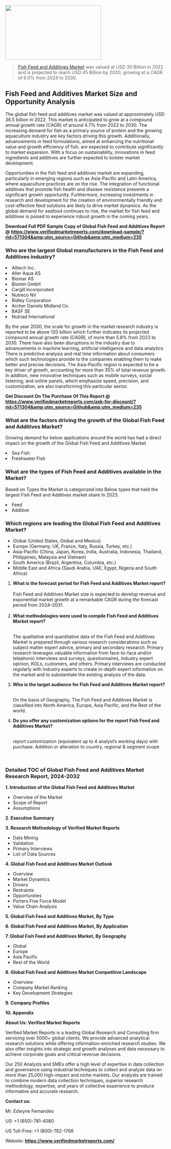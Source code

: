 <img src="https://ffe5etoiles.com/wp-content/uploads/2024/12/MST1-300x171.png" alt="" width="300" height="171" class="alignnone size-medium wp-image-20088" /><blockquote><p><p><a href="https://www.verifiedmarketreports.com/download-sample/?rid=571304&utm_source=Github&utm_medium=235" target="_blank">Fish Feed and Additives Market</a> was valued at USD 30 Billion in 2022 and is projected to reach USD 45 Billion by 2030, growing at a CAGR of 6.0% from 2024 to 2030.</p></blockquote><p><h2>Fish Feed and Additives Market Size and Opportunity Analysis</h2> <p>The global fish feed and additives market was valued at approximately USD 36.5 billion in 2022. This market is anticipated to grow at a compound annual growth rate (CAGR) of around 4.7% from 2022 to 2030. The increasing demand for fish as a primary source of protein and the growing aquaculture industry are key factors driving this growth. Additionally, advancements in feed formulations, aimed at enhancing the nutritional value and growth efficiency of fish, are expected to contribute significantly to market expansion. With a focus on sustainability, innovations in feed ingredients and additives are further expected to bolster market development.</p> <p>Opportunities in the fish feed and additives market are expanding, particularly in emerging regions such as Asia-Pacific and Latin America, where aquaculture practices are on the rise. The integration of functional additives that promote fish health and disease resistance presents a significant growth opportunity. Furthermore, increasing investments in research and development for the creation of environmentally friendly and cost-effective feed solutions are likely to drive market dynamics. As the global demand for seafood continues to rise, the market for fish feed and additives is poised to experience robust growth in the coming years.</p> </p><p class=""><strong>Download Full PDF Sample Copy of Global Fish Feed and Additives Report @ <a href="https://www.verifiedmarketreports.com/download-sample/?rid=571304&amp;utm_source=Github&amp;utm_medium=235" target="_blank">https://www.verifiedmarketreports.com/download-sample/?rid=571304&amp;utm_source=Github&amp;utm_medium=235</a></strong></p><h3 id="" class="">Who are the largest Global manufacturers in the Fish Feed and Additives industry?</h3><p><li>Alltech Inc.</li><li> Aller Aqua AS</li><li> Biomar AS</li><li> Biomin GmbH</li><li> Cargill Incorporated</li><li> Nutreco NV</li><li> Ridley Corporation</li><li> Archer Daniels Midland Co.</li><li> BASF SE</li><li> Nutriad International</li></p><div class=""><div class="" dir="" data-message-author-role="" data-message-id="" data-message-model-slug=""><div class=""><div class=""><div class=""><div class="" dir="" data-message-author-role="" data-message-id="" data-message-model-slug=""><div class=""><div class=""><p>By the year 2030, the scale for growth in the market research industry is reported to be above 120 billion which further indicates its projected compound annual growth rate (CAGR), of more than 5.8% from 2023 to 2030. There have also been disruptions in the industry due to advancements in machine learning, artificial intelligence and data analytics There is predictive analysis and real time information about consumers which such technologies provide to the companies enabling them to make better and precise decisions. The Asia-Pacific region is expected to be a key driver of growth, accounting for more than 35% of total revenue growth. In addition, new innovative techniques such as mobile surveys, social listening, and online panels, which emphasize speed, precision, and customization, are also transforming this particular sector.</p><p><strong>Get Discount On The Purchase Of This Report @&nbsp; <a href="https://www.verifiedmarketreports.com/ask-for-discount/?rid=571304&amp;utm_source=Github&amp;utm_medium=235" target="_blank">https://www.verifiedmarketreports.com/ask-for-discount/?rid=571304&amp;utm_source=Github&amp;utm_medium=235</a></strong></p></div></div></div></div></div></div></div></div><h3 id="" class="">What are the factors driving the growth of the Global Fish Feed and Additives Market?</h3><p id="" class="">Growing demand for below applications around the world has had a direct impact on the growth of the Global Fish Feed and Additives Market</p><p id="" class=""><li>Sea Fish</li><li> Freshwater Fish</li></p><h3 id="" class="">What are the types of Fish Feed and Additives available in the Market?</h3><p id="" class="">Based on Types the Market is categorized into Below types that held the largest Fish Feed and Additives market share In 2023.</p><p id="" class=""><li>Feed</li><li> Additive</li></p><h3 id="" class="">Which regions are leading the Global Fish Feed and Additives Market?</h3><ul><li>Global (United States, Global and Mexico)</li><li>Europe (Germany, UK, France, Italy, Russia, Turkey, etc.)</li><li>Asia-Pacific (China, Japan, Korea, India, Australia, Indonesia, Thailand, Philippines, Malaysia and Vietnam)</li><li>South America (Brazil, Argentina, Columbia, etc.)</li><li>Middle East and Africa (Saudi Arabia, UAE, Egypt, Nigeria and South Africa)</li></ul><p><ol><li><strong>What is the forecast period for Fish Feed and Additives Market report?<br /></strong><br /><span data-sheets-root="1" data-sheets-value="{&quot;1&quot;:2,&quot;2&quot;:&quot;XXXX size is expected to develop revenue and exponential market growth at a remarkable CAGR during the forecast period from 2024&ndash;2030.&quot;}" data-sheets-userformat="{&quot;2&quot;:12674,&quot;4&quot;:{&quot;1&quot;:2,&quot;2&quot;:16776960},&quot;10&quot;:2,&quot;11&quot;:0,&quot;15&quot;:&quot;Arial&quot;,&quot;16&quot;:12}">Fish Feed and Additives Market size is expected to develop revenue and exponential market growth at a remarkable CAGR during the forecast period from 2024&ndash;2031.</span><br /><br /></li><li><strong>What methodologies were used to compile Fish Feed and Additives Market report?<br /><br /></strong><p>The qualitative and quantitative data of the&nbsp;Fish Feed and Additives Market is prepared through various research considerations such as subject matter expert advice, primary and secondary research. Primary research leverages valuable information from face-to-face and/or telephonic interviews and surveys, questionnaires, industry expert opinion, KOLs, customers, and others. Primary interviews are conducted regularly with industry experts to create in-depth expert information on the market and to substantiate the existing analysis of the data.&nbsp;</p></li><li><strong>Who is the target audience for Fish Feed and Additives Market report?<br /><br /></strong><p>On the basis of Geography, The&nbsp;Fish Feed and Additives Market is classified into North America, Europe, Asia Pacific, and the Rest of the world.</p></li><li><strong>Do you offer any customization options for the report Fish Feed and Additives Market?<br /><br /></strong><p>report customization (equivalent up to 4 analyst&rsquo;s working days) with purchase. Addition or alteration to country, regional &amp; segment scope</p><p>&nbsp;</p></li></ol></p><h3 id="" class="">Detailed TOC of Global Fish Feed and Additives Market Research Report, 2024-2032</h3><p id="" class=""><strong>1. Introduction of the Global Fish Feed and Additives Market</strong></p><ul><li>Overview of the Market</li><li>Scope of Report</li><li>Assumptions</li></ul><p id="" class=""><strong>2. Executive Summary</strong></p><p id="" class=""><strong>3. Research Methodology of&nbsp;Verified Market Reports</strong></p><ul><li>Data Mining</li><li>Validation</li><li>Primary Interviews</li><li>List of Data Sources</li></ul><p id="" class=""><strong>4. Global Fish Feed and Additives Market Outlook</strong></p><ul><li>Overview</li><li>Market Dynamics</li><li>Drivers</li><li>Restraints</li><li>Opportunities</li><li>Porters Five Force Model</li><li>Value Chain Analysis</li></ul><p id="" class=""><strong>5. Global Fish Feed and Additives Market, By&nbsp;Type</strong></p><p id="" class=""><strong>6. Global Fish Feed and Additives Market, By Application</strong></p><p id="" class=""><strong>7. Global Fish Feed and Additives Market, By Geography</strong></p><ul><li>Global</li><li>Europe</li><li>Asia Pacific</li><li>Rest of the World</li></ul><p id="" class=""><strong>8. Global Fish Feed and Additives Market Competitive Landscape</strong></p><ul><li>Overview</li><li>Company Market Ranking</li><li>Key Development Strategies</li></ul><p id="" class=""><strong>9. Company Profiles</strong></p><p id="" class=""><strong>10. Appendix</strong></p><p id="" class=""><strong>About Us: Verified Market Reports</strong></p><p id="" class="">Verified Market Reports is a leading Global Research and Consulting firm servicing over 5000+ global clients. We provide advanced analytical research solutions while offering information-enriched research studies. We also offer insights into strategic and growth analyses and data necessary to achieve corporate goals and critical revenue decisions.</p><p id="" class="">Our 250 Analysts and SMEs offer a high level of expertise in data collection and governance using industrial techniques to collect and analyze data on more than 25,000 high-impact and niche markets. Our analysts are trained to combine modern data collection techniques, superior research methodology, expertise, and years of collective experience to produce informative and accurate research.</p><p id="" class=""><strong>Contact us:</strong></p><p id="" class="">Mr. Edwyne Fernandes</p><p id="" class="">US: +1 (650)-781-4080</p><p id="" class="">US Toll-Free: +1 (800)-782-1768</p><p id="" class="">Website: <a target="" data-test-app-aware-link=""><strong>https://www.verifiedmarketreports.com/</strong></a></p>
